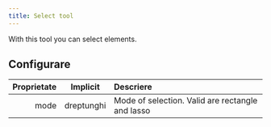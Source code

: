 ```yaml
---
title: Select tool
---
```


With this tool you can select elements.

## Configurare

| Proprietate |  Implicit  | Descriere                                                        |
| ----------: | :--------: | :--------------------------------------------------------------- |
|        mode | dreptunghi | Mode of selection. Valid are rectangle and lasso |
